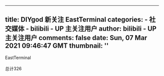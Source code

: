 
---
title: DIYgod 新关注 EastTerminal
categories: 
    - 社交媒体
    - bilibili - UP 主关注用户
author: bilibili - UP 主关注用户
comments: false
date: Sun, 07 Mar 2021 09:46:47 GMT
thumbnail: ''
---

<div>   
EastTerminal<br><br>总计326  
</div>
            